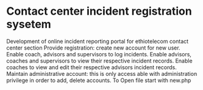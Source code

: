 # Contact center incident registration sysetem
Development of online incident reporting portal for ethiotelecom contact center section
Provide registration: create new account for new user.
Enable coach, advisors and supervisors to log incidents.
Enable advisors, coaches and supervisors to view their respective incident records.
Enable coaches to view and edit their respective advisors incident records.
 Maintain administrative account:  this is only access able with administration privilege in order to add, delete accounts.
To Open file start with new.php
